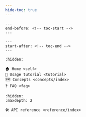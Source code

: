 ```yaml
---
hide-toc: true
---
```


```{include} README.md
---
end-before: <!-- toc-start -->
---
```

```{include} README.md
---
start-after: <!-- toc-end -->
---
```

```{toctree}
:hidden:

🏠 Home <self>
🚀 Usage tutorial <tutorial>
🗺️ Concepts <concepts/index>
❓ FAQ <faq>
```

```{toctree}
:hidden:
:maxdepth: 2

🛠️ API reference <reference/index>
```
